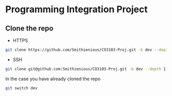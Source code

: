# Programming Integration Project

## Clone the repo

- HTTPS

```bash
git clone https://github.com/Smithienious/CO3103-Proj.git -b dev --depth 1
```

- SSH

```bash
git clone git@github.com:Smithienious/CO3103-Proj.git -b dev --depth 1
```

In the case you have already cloned the repo

```bash
git switch dev
```

<!--
## Change working directory

```bash
cd tfc-backend
```

## (Recommended) Initialize a virtual environment

```bash
python -m venv --upgrade-deps ./.venv
source ./.venv/bin/activate
```

## Install tools and dependencies

```bash
sudo apt update
sudo apt install -y postgresql
pip install pip-tools
pip-sync
```

## First-time setup

### Configure PostgreSQL server

```bash
sudo service postgresql start
sudo -u postgres psql \
-c "CREATE DATABASE tfc;" \
-c "CREATE ROLE tfc_admin WITH ENCRYPTED PASSWORD 'i-am-admin' LOGIN SUPERUSER;" \
-c "GRANT ALL PRIVILEGES ON DATABASE tfc TO tfc_admin;"
```

## Running the server

```bash
python manage.py <host>:<port>
```

`<host>` defaults to `127.0.0.1`\
`<port>` defaults to `8000`

## FAQ

### JWT token

On login, the access token is returned in the response body.
Take this token, put it in the header according to this format

```text
'Authorization': 'JWT <token>'
```

The space behind `JWT` is important.

### SECRET_KEY and JWT_KEY

By default, this program reads the keys from shell environment variables, i.e. `export SECRET_KEY=<key>`

You can generate the keys using the Django shell at `python manage.py shell`

```python
from django.core.management.utils import get_random_secret_key
get_random_secret_key()
```
 -->
